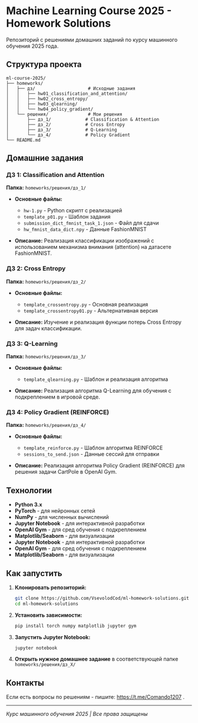 # Machine Learning Course 2025 - Homework Solutions

Репозиторий с решениями домашних заданий по курсу машинного обучения 2025 года.

## Структура проекта

```
ml-course-2025/
├── homeworks/
│   ├── дз/                    # Исходные задания
│   │   ├── hw01_classification_and_attention/
│   │   ├── hw02_cross_entropy/
│   │   ├── hw03_qlearning/
│   │   └── hw04_policy_gradient/
│   └── решения/               # Мои решения
│       ├── дз_1/             # Classification & Attention
│       ├── дз_2/             # Cross Entropy
│       ├── дз_3/             # Q-Learning
│       └── дз_4/             # Policy Gradient
└── README.md
```

## Домашние задания

### ДЗ 1: Classification and Attention
**Папка:** `homeworks/решения/дз_1/`

- **Основные файлы:**
  - `hw-1.py` - Python скрипт с реализацией
  - `template_p01.py` - Шаблон задания
  - `submission_dict_fmnist_task_1.json` - Файл для сдачи
  - `hw_fmnist_data_dict.npy` - Данные FashionMNIST

- **Описание:** Реализация классификации изображений с использованием механизма внимания (attention) на датасете FashionMNIST.

### ДЗ 2: Cross Entropy
**Папка:** `homeworks/решения/дз_2/`

- **Основные файлы:**
  - `template_crossentropy.py` - Основная реализация
  - `template_crossentropy01.py` - Альтернативная версия

- **Описание:** Изучение и реализация функции потерь Cross Entropy для задач классификации.

### ДЗ 3: Q-Learning
**Папка:** `homeworks/решения/дз_3/`

- **Основные файлы:**
  - `template_qlearning.py` - Шаблон и реализация алгоритма

- **Описание:** Реализация алгоритма Q-Learning для обучения с подкреплением в игровой среде.

### ДЗ 4: Policy Gradient (REINFORCE)
**Папка:** `homeworks/решения/дз_4/`

- **Основные файлы:**
  - `template_reinforce.py` - Шаблон алгоритма REINFORCE
  - `sessions_to_send.json` - Данные сессий для отправки

- **Описание:** Реализация алгоритма Policy Gradient (REINFORCE) для решения задачи CartPole в OpenAI Gym.

## Технологии

- **Python 3.x**
- **PyTorch** - для нейронных сетей
- **NumPy** - для численных вычислений
- **Jupyter Notebook** - для интерактивной разработки
- **OpenAI Gym** - для сред обучения с подкреплением
- **Matplotlib/Seaborn** - для визуализации
- **Jupyter Notebook** - для интерактивной разработки
- **OpenAI Gym** - для сред обучения с подкреплением
- **Matplotlib/Seaborn** - для визуализации


## Как запустить

1. **Клонировать репозиторий:**
   ```bash
   git clone https://github.com/VsevolodCod/ml-homework-solutions.git
   cd ml-homework-solutions
   ```

2. **Установить зависимости:**
   ```bash
   pip install torch numpy matplotlib jupyter gym
   ```

3. **Запустить Jupyter Notebook:**
   ```bash
   jupyter notebook
   ```

4. **Открыть нужное домашнее задание** в соответствующей папке `homeworks/решения/дз_X/`


## Контакты

Если есть вопросы по решениям - пишите:  https://t.me/Comando1207 .

---
*Курс машинного обучения 2025 | Все права защищены*